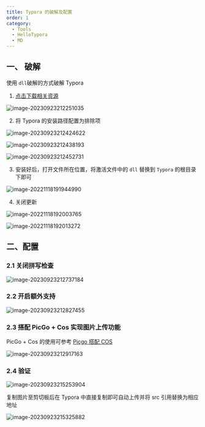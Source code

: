 ```yaml
---
title: Typora 的破解及配置
order: 1
category:
  - Tools
  - HelloTypora
  - MD
---
```


## 一、 破解

使用 `dll`破解的方式破解 Typora

1. [点击下载相关资源](https://yong-gan-niu-niu-1311841992.cos.ap-beijing.myqcloud.com/tools/typora1.4.8.zip)

![image-20230923212251035](https://yong-gan-niu-niu-1311841992.cos.ap-beijing.myqcloud.com/images/image-20230923212251035.png)

2. 将 Typora 的安装路径配置为排除项

![image-20230923212424622](https://yong-gan-niu-niu-1311841992.cos.ap-beijing.myqcloud.com/images/image-20230923212424622.png)

![image-20230923212438193](https://yong-gan-niu-niu-1311841992.cos.ap-beijing.myqcloud.com/images/image-20230923212438193.png)

![image-20230923212452731](https://yong-gan-niu-niu-1311841992.cos.ap-beijing.myqcloud.com/images/image-20230923212452731.png)

3. 安装好后，打开文件所在位置，将激活文件中的 `dll` 替换到 `Typora` 的根目录下即可

![image-20221118191944990](https://yong-gan-niu-niu-1311841992.cos.ap-beijing.myqcloud.com/images/image-20221118191944990.png)

4. 关闭更新

![image-20221118192003765](https://yong-gan-niu-niu-1311841992.cos.ap-beijing.myqcloud.com/images/image-20221118192003765.png)

![image-20221118192013272](https://yong-gan-niu-niu-1311841992.cos.ap-beijing.myqcloud.com/images/image-20221118192013272.png)

## 二、配置

### 2.1 关闭拼写检查

![image-20230923212737184](https://yong-gan-niu-niu-1311841992.cos.ap-beijing.myqcloud.com/images/image-20230923212737184.png)

### 2.2 开启额外支持

![image-20230923212827455](https://yong-gan-niu-niu-1311841992.cos.ap-beijing.myqcloud.com/images/image-20230923212827455.png)

### 2.3 搭配 PicGo + Cos 实现图片上传功能

PicGo + Cos 的使用可参考 [Picgo 搭配 COS](./dev_06.md)

![image-20230923212917163](https://yong-gan-niu-niu-1311841992.cos.ap-beijing.myqcloud.com/images/image-20230923212917163.png)

### 2.4 验证

![image-20230923215253904](https://yong-gan-niu-niu-1311841992.cos.ap-beijing.myqcloud.com/images/image-20230923215253904.png)

复制图片至剪切板后在 Typora 中直接复制即可自动上传并将 src 引用替换为相应地址

![image-20230923215325882](https://yong-gan-niu-niu-1311841992.cos.ap-beijing.myqcloud.com/images/image-20230923215325882.png)
